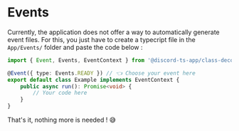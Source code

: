 # Events

Currently, the application does not offer a way to automatically generate event files. For this, you just have to create a typecript file in the `App/Events/` folder and paste the code below :

```typescript
import { Event, Events, EventContext } from '@discord-ts-app/class-decorator'

@Event({ type: Events.READY }) // 👈 Choose your event here
export default class Example implements EventContext {
	public async run(): Promise<void> {
		// Your code here
	}
}
```

That's it, nothing more is needed ! 😅

